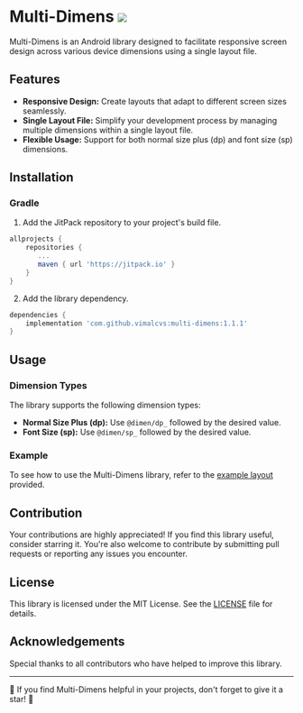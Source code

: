 # Multi-Dimens [![](https://jitpack.io/v/vimalcvs/multi-dimens.svg)](https://jitpack.io/#vimalcvs/multi-dimens)

Multi-Dimens is an Android library designed to facilitate responsive screen design across various device dimensions using a single layout file.

## Features

- **Responsive Design:** Create layouts that adapt to different screen sizes seamlessly.
- **Single Layout File:** Simplify your development process by managing multiple dimensions within a single layout file.
- **Flexible Usage:** Support for both normal size plus (dp) and font size (sp) dimensions.

## Installation

### Gradle

1. Add the JitPack repository to your project's build file.

```groovy
allprojects {
    repositories {
       ...
       maven { url 'https://jitpack.io' }
    }
}
```

2. Add the library dependency.

```groovy
dependencies {
    implementation 'com.github.vimalcvs:multi-dimens:1.1.1'
}
```

## Usage

### Dimension Types

The library supports the following dimension types:

- **Normal Size Plus (dp):** Use `@dimen/dp_` followed by the desired value.
- **Font Size (sp):** Use `@dimen/sp_` followed by the desired value.

### Example

To see how to use the Multi-Dimens library, refer to the [example layout](https://github.com/vimalcvs/multi-dimens/blob/main/app/src/main/res/layout/activity_main.xml) provided.

 

## Contribution

Your contributions are highly appreciated! If you find this library useful, consider starring it. You're also welcome to contribute by submitting pull requests or reporting any issues you encounter.

## License

This library is licensed under the MIT License. See the [LICENSE](https://github.com/vimalcvs/multi-dimens/blob/main/LICENSE) file for details.

## Acknowledgements

Special thanks to all contributors who have helped to improve this library.

---

🌟 If you find Multi-Dimens helpful in your projects, don't forget to give it a star! 🌟
